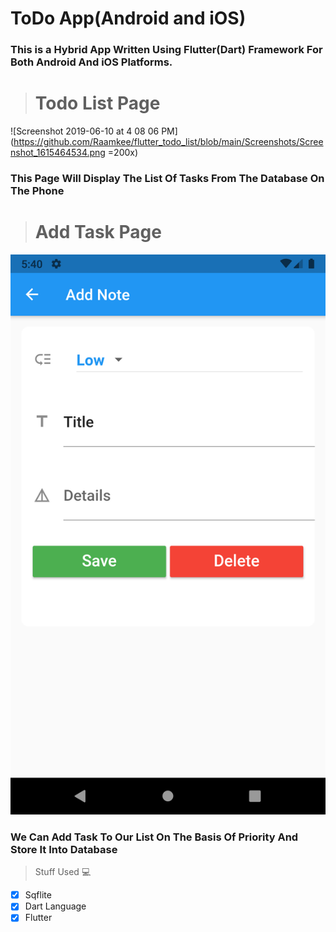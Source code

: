 # ToDo App(Android and iOS)

### This is a Hybrid App Written Using Flutter(Dart) Framework For Both Android And iOS Platforms.

> # Todo List Page

![Screenshot 2019-06-10 at 4 08 06 PM](https://github.com/Raamkee/flutter_todo_list/blob/main/Screenshots/Screenshot_1615464534.png =200x)

### This Page Will Display The List Of Tasks From The Database On The Phone

> # Add Task Page
![Screenshot 2019-06-10 at 4 08 06 PM](https://github.com/Raamkee/flutter_todo_list/blob/main/Screenshots/Screenshot_1615464628.png?raw=true)
### We Can Add Task To Our List On The Basis Of Priority And Store It Into Database

> Stuff  Used :computer:
- [x] Sqflite
- [x] Dart Language 
- [x] Flutter
